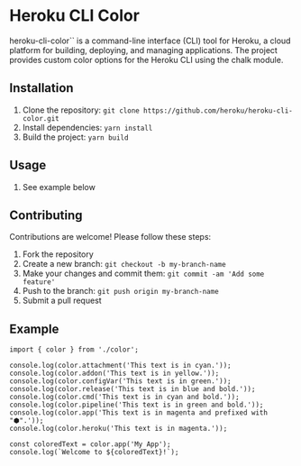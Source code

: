 # Heroku CLI Color

heroku-cli-color`` is a command-line interface (CLI) tool for Heroku, a cloud platform for building, deploying, and managing applications. The project provides custom color options for the Heroku CLI using the chalk module.

## Installation

1. Clone the repository: `git clone https://github.com/heroku/heroku-cli-color.git`
2. Install dependencies: `yarn install`
3. Build the project: `yarn build`

## Usage

1. See example below

## Contributing

Contributions are welcome! Please follow these steps:

1. Fork the repository
2. Create a new branch: `git checkout -b my-branch-name`
3. Make your changes and commit them: `git commit -am 'Add some feature'`
4. Push to the branch: `git push origin my-branch-name`
5. Submit a pull request

## Example
```
import { color } from './color';

console.log(color.attachment('This text is in cyan.'));
console.log(color.addon('This text is in yellow.'));
console.log(color.configVar('This text is in green.'));
console.log(color.release('This text is in blue and bold.'));
console.log(color.cmd('This text is in cyan and bold.'));
console.log(color.pipeline('This text is in green and bold.'));
console.log(color.app('This text is in magenta and prefixed with "⬢".'));
console.log(color.heroku('This text is in magenta.'));

const coloredText = color.app('My App');
console.log(`Welcome to ${coloredText}!`);
```
